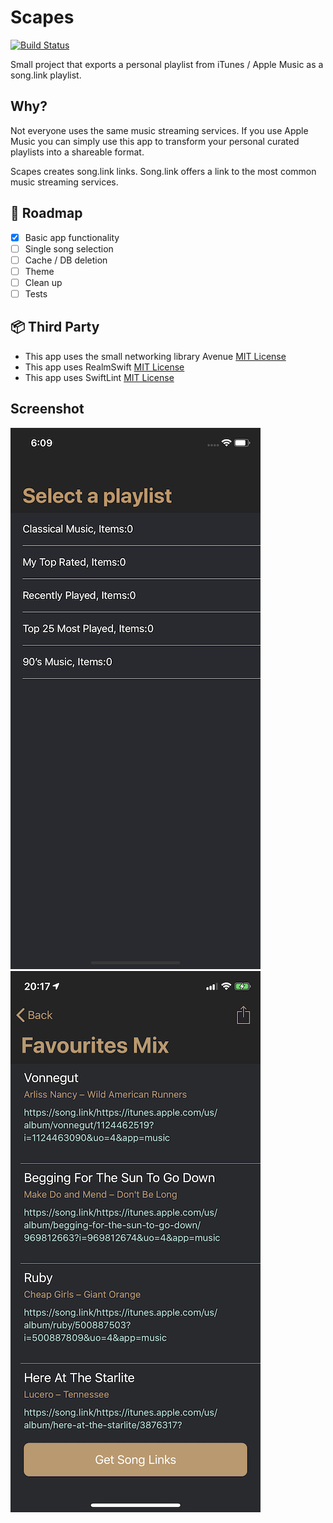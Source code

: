# Scapes
[![Build Status](https://travis-ci.org/bearjaw/scapes.svg?branch=master)](https://travis-ci.org/bearjaw/scapes)


Small project that exports a personal playlist from iTunes / Apple Music as a song.link playlist.

## Why?

Not everyone uses the same music streaming services. If you use Apple Music you can simply use this app to transform your personal curated playlists into a shareable format.

Scapes creates song.link links. Song.link offers a link to the most common music streaming services.

## 🚀 Roadmap

- [x] Basic app functionality
- [ ] Single song selection
- [ ] Cache / DB deletion
- [ ] Theme  
- [ ] Clean up  
- [ ] Tests

## 📦 Third Party

- This app uses the small networking library Avenue  [MIT License](https://github.com/radianttap/Avenue/blob/v2/LICENSE)
- This app uses RealmSwift [MIT License](https://github.com/realm/realm-cocoa/blob/master/LICENSE)
- This app uses SwiftLint [MIT License](https://github.com/realm/SwiftLint/blob/master/LICENSE)

## Screenshot
![](app_screenshot.png)
![](app_screenshot2.jpeg)
